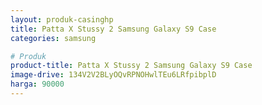```yaml
---
layout: produk-casinghp
title: Patta X Stussy 2 Samsung Galaxy S9 Case
categories: samsung

# Produk
product-title: Patta X Stussy 2 Samsung Galaxy S9 Case
image-drive: 134V2V2BLyOQvRPNOHwlTEu6LRfpibplD
harga: 90000
---
```

